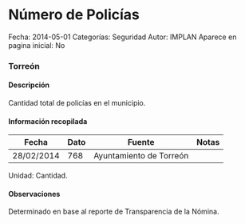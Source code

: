 Número de Policías
=====

Fecha: 2014-05-01
Categorías: Seguridad
Autor: IMPLAN
Aparece en pagina inicial: No

### Torreón

#### Descripción

Cantidad total de policías en el municipio.

<!-- break -->

#### Información recopilada

<table class="table table-hover table-bordered matriz">
  <thead>
    <tr><th>Fecha</th><th>Dato</th><th>Fuente</th><th>Notas</th></tr>
  </thead>
  <tbody>
    <tr><td class="centrado">28/02/2014</td><td class="derecha">768</td><td>Ayuntamiento de Torreón</td><td></td></tr>
  </tbody>
</table>

Unidad: Cantidad.

#### Observaciones

Determinado en base al reporte de Transparencia de la Nómina.
